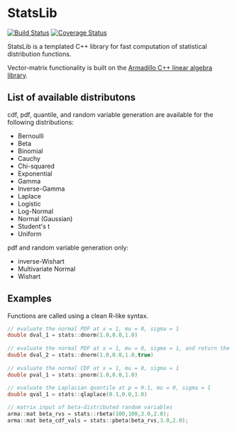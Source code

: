 # StatsLib

[![Build Status](https://travis-ci.org/kthohr/stats.svg?branch=master)](https://travis-ci.org/kthohr/stats)
[![Coverage Status](https://codecov.io/github/kthohr/stats/coverage.svg?branch=master)](https://codecov.io/github/kthohr/stats?branch=master)

StatsLib is a templated C++ library for fast computation of statistical distribution functions.

Vector-matrix functionality is built on the [Armadillo C++ linear algebra library](http://arma.sourceforge.net/).

## List of available distributons

cdf, pdf, quantile, and random variable generation are available for the following distributions:

* Bernoulli
* Beta
* Binomial
* Cauchy
* Chi-squared
* Exponential
* Gamma
* Inverse-Gamma
* Laplace
* Logistic
* Log-Normal
* Normal (Gaussian)
* Student's t
* Uniform

pdf and random variable generation only:

* inverse-Wishart
* Multivariate Normal
* Wishart

## Examples

Functions are called using a clean R-like syntax.

```cpp
// evaluate the normal PDF at x = 1, mu = 0, sigma = 1
double dval_1 = stats::dnorm(1.0,0.0,1.0)
 
// evaluate the normal PDF at x = 1, mu = 0, sigma = 1, and return the log value
double dval_2 = stats::dnorm(1.0,0.0,1.0,true)
 
// evaluate the normal CDF at x = 1, mu = 0, sigma = 1
double pval_1 = stats::pnorm(1.0,0.0,1.0)
 
// evaluate the Laplacian quantile at p = 0.1, mu = 0, sigma = 1
double qval_1 = stats::qlaplace(0.1,0.0,1.0)

// matrix input of beta-distributed random variables
arma::mat beta_rvs = stats::rbeta(100,100,3.0,2.0);
arma::mat beta_cdf_vals = stats::pbeta(beta_rvs,3.0,2.0);
```
